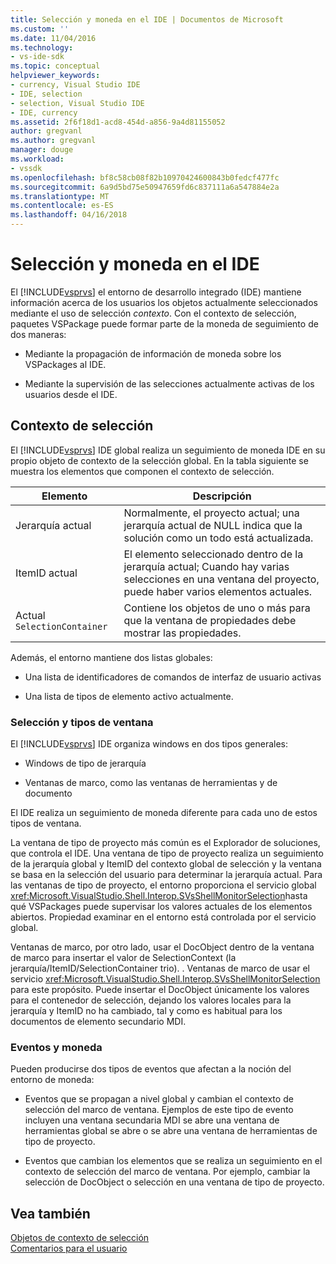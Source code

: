 ```yaml
---
title: Selección y moneda en el IDE | Documentos de Microsoft
ms.custom: ''
ms.date: 11/04/2016
ms.technology:
- vs-ide-sdk
ms.topic: conceptual
helpviewer_keywords:
- currency, Visual Studio IDE
- IDE, selection
- selection, Visual Studio IDE
- IDE, currency
ms.assetid: 2f6f18d1-acd8-454d-a856-9a4d81155052
author: gregvanl
ms.author: gregvanl
manager: douge
ms.workload:
- vssdk
ms.openlocfilehash: bf8c58cb08f82b10970424600843b0fedcf477fc
ms.sourcegitcommit: 6a9d5bd75e50947659fd6c837111a6a547884e2a
ms.translationtype: MT
ms.contentlocale: es-ES
ms.lasthandoff: 04/16/2018
---
```

# <a name="selection-and-currency-in-the-ide"></a>Selección y moneda en el IDE
El [!INCLUDE[vsprvs](../../code-quality/includes/vsprvs_md.md)] el entorno de desarrollo integrado (IDE) mantiene información acerca de los usuarios los objetos actualmente seleccionados mediante el uso de selección *contexto*. Con el contexto de selección, paquetes VSPackage puede formar parte de la moneda de seguimiento de dos maneras:  
  
-   Mediante la propagación de información de moneda sobre los VSPackages al IDE.  
  
-   Mediante la supervisión de las selecciones actualmente activas de los usuarios desde el IDE.  
  
## <a name="selection-context"></a>Contexto de selección  
 El [!INCLUDE[vsprvs](../../code-quality/includes/vsprvs_md.md)] IDE global realiza un seguimiento de moneda IDE en su propio objeto de contexto de la selección global. En la tabla siguiente se muestra los elementos que componen el contexto de selección.  
  
|Elemento|Descripción|  
|-------------|-----------------|  
|Jerarquía actual|Normalmente, el proyecto actual; una jerarquía actual de NULL indica que la solución como un todo está actualizada.|  
|ItemID actual|El elemento seleccionado dentro de la jerarquía actual; Cuando hay varias selecciones en una ventana del proyecto, puede haber varios elementos actuales.|  
|Actual `SelectionContainer`|Contiene los objetos de uno o más para que la ventana de propiedades debe mostrar las propiedades.|  
  
 Además, el entorno mantiene dos listas globales:  
  
-   Una lista de identificadores de comandos de interfaz de usuario activas  
  
-   Una lista de tipos de elemento activo actualmente.  
  
### <a name="window-types-and-selection"></a>Selección y tipos de ventana  
 El [!INCLUDE[vsprvs](../../code-quality/includes/vsprvs_md.md)] IDE organiza windows en dos tipos generales:  
  
-   Windows de tipo de jerarquía  
  
-   Ventanas de marco, como las ventanas de herramientas y de documento  
  
 El IDE realiza un seguimiento de moneda diferente para cada uno de estos tipos de ventana.  
  
 La ventana de tipo de proyecto más común es el Explorador de soluciones, que controla el IDE. Una ventana de tipo de proyecto realiza un seguimiento de la jerarquía global y ItemID del contexto global de selección y la ventana se basa en la selección del usuario para determinar la jerarquía actual. Para las ventanas de tipo de proyecto, el entorno proporciona el servicio global <xref:Microsoft.VisualStudio.Shell.Interop.SVsShellMonitorSelection>hasta qué VSPackages puede supervisar los valores actuales de los elementos abiertos. Propiedad examinar en el entorno está controlada por el servicio global.  
  
 Ventanas de marco, por otro lado, usar el DocObject dentro de la ventana de marco para insertar el valor de SelectionContext (la jerarquía/ItemID/SelectionContainer trio). . Ventanas de marco de usar el servicio <xref:Microsoft.VisualStudio.Shell.Interop.SVsShellMonitorSelection> para este propósito. Puede insertar el DocObject únicamente los valores para el contenedor de selección, dejando los valores locales para la jerarquía y ItemID no ha cambiado, tal y como es habitual para los documentos de elemento secundario MDI.  
  
### <a name="events-and-currency"></a>Eventos y moneda  
 Pueden producirse dos tipos de eventos que afectan a la noción del entorno de moneda:  
  
-   Eventos que se propagan a nivel global y cambian el contexto de selección del marco de ventana. Ejemplos de este tipo de evento incluyen una ventana secundaria MDI se abre una ventana de herramientas global se abre o se abre una ventana de herramientas de tipo de proyecto.  
  
-   Eventos que cambian los elementos que se realiza un seguimiento en el contexto de selección del marco de ventana. Por ejemplo, cambiar la selección de DocObject o selección en una ventana de tipo de proyecto.  
  
## <a name="see-also"></a>Vea también  
 [Objetos de contexto de selección](../../extensibility/internals/selection-context-objects.md)   
 [Comentarios para el usuario](../../extensibility/internals/feedback-to-the-user.md)